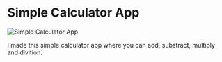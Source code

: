 # Simple Calculator App

![Simple Calculator App](https://user-images.githubusercontent.com/68038121/188173739-eaaa9f4f-108f-49e0-86ed-05775958a2be.jpg)

I made this simple calculator app where you can add, substract, multiply and divition.
